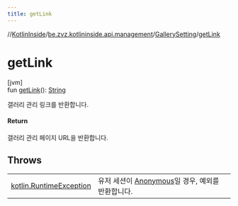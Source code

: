 ```yaml
---
title: getLink
---
```

//[KotlinInside](../../../index.html)/[be.zvz.kotlininside.api.management](../index.html)/[GallerySetting](index.html)/[getLink](get-link.html)



# getLink



[jvm]\
fun [getLink](get-link.html)(): [String](https://kotlinlang.org/api/latest/jvm/stdlib/kotlin/-string/index.html)



갤러리 관리 링크를 반환합니다.



#### Return



갤러리 관리 페이지 URL을 반환합니다.



## Throws


| | |
|---|---|
| [kotlin.RuntimeException](https://kotlinlang.org/api/latest/jvm/stdlib/kotlin/-runtime-exception/index.html) | 유저 세션이 [Anonymous](../../be.zvz.kotlininside.session.user/-anonymous/index.html)일 경우, 예외를 반환합니다. |



